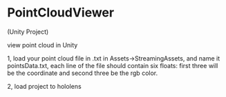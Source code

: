# PointCloudViewer

(Unity Project)

view point cloud in Unity

1, load your point cloud file in .txt in Assets->StreamingAssets, and name it pointsData.txt, each line of the file should contain six floats: first three will be the coordinate and second three be the rgb color.

2, load project to hololens
